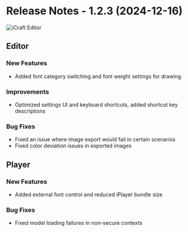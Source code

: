 # Release Notes - 1.2.3 (2024-12-16)

![iCraft Editor](https://raw.githubusercontent.com/gantFDT/icraft/main/public/images/banner.jpg)

## Editor
### New Features
- Added font category switching and font weight settings for drawing

### Improvements
- Optimized settings UI and keyboard shortcuts, added shortcut key descriptions

### Bug Fixes
- Fixed an issue where image export would fail in certain scenarios
- Fixed color deviation issues in exported images

## Player
### New Features
- Added external font control and reduced iPlayer bundle size

### Bug Fixes
- Fixed model loading failures in non-secure contexts
